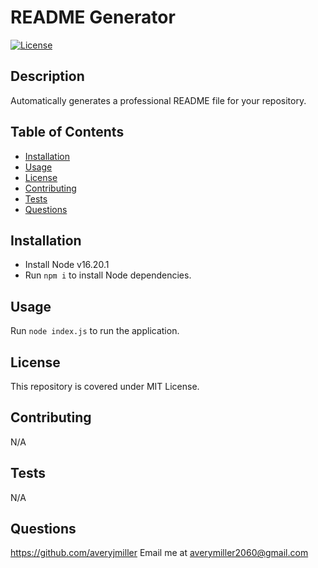# README Generator
[![License](https://img.shields.io/badge/License-MIT-yellow.svg)](https://opensource.org/licenses/MIT)
## Description
Automatically generates a professional README file for your repository.
## Table of Contents
- [Installation](#installation)
- [Usage](#usage)
- [License](#license)
- [Contributing](#contributing)
- [Tests](#tests)
- [Questions](#questions)
## Installation
- Install Node v16.20.1
- Run `npm i` to install Node dependencies.
## Usage
Run `node index.js` to run the application.
## License
This repository is covered under MIT License.
## Contributing
N/A
## Tests
N/A
## Questions
https://github.com/averyjmiller
Email me at averymiller2060@gmail.com